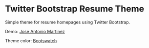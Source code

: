 Twitter Bootstrap Resume Theme
=============================

Simple theme for resume homepages using Twitter Bootstrap.

Demo: <a href="http://jantoniomartinez.com">Jose Antonio Martinez</a>

Theme color: <a href="http://bootswatch.com/">Bootswatch</a>